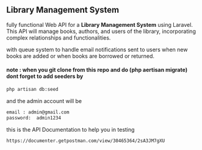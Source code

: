 ## Library Management System

fully functional Web API for a **Library Management System** using Laravel. This API will manage books, authors, and users of the library, incorporating complex relationships and functionalities.

 with queue system to handle email notifications sent to users when new books are added or when books are borrowed or returned.

#### note : when you git clone from this repo and do (php aertisan migrate) dont forget to add seeders by 

```bash
php artisan db:seed
```
and the admin account will be 
```bash
email : admin@gmail.com
password:  admin1234
```

this is the API Documentation to help you in testing 
```bash
https://documenter.getpostman.com/view/30465364/2sA3JM7gXU
```
